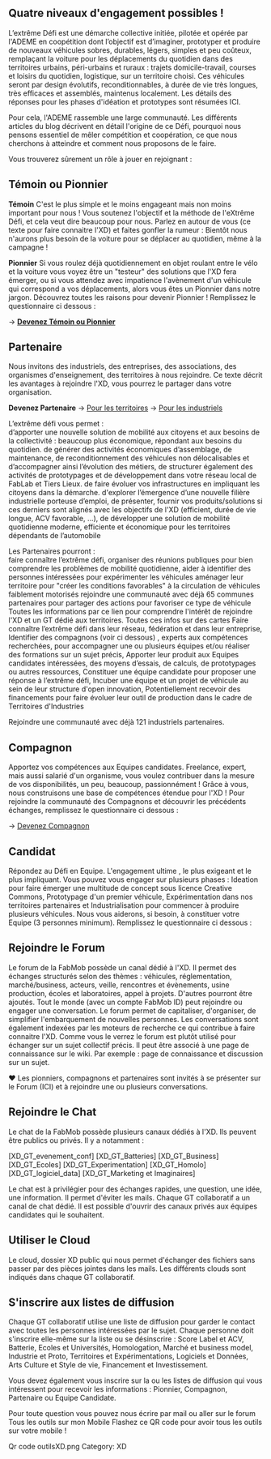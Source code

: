 ## Quatre niveaux d'engagement possibles !
L’extrême Défi est une démarche collective initiée, pilotée et opérée par l'ADEME en coopétition dont l’objectif est d’imaginer, prototyper et produire de nouveaux véhicules sobres, durables, légers, simples et peu coûteux, remplaçant la voiture pour les déplacements du quotidien dans des territoires urbains, péri-urbains et ruraux : trajets domicile-travail, courses et loisirs du quotidien, logistique, sur un territoire choisi. Ces véhicules seront par design évolutifs, reconditionnables, à durée de vie très longues, très efficaces et assemblés, maintenus localement. Les détails des réponses pour les phases d'idéation et prototypes sont résumées ICI.

Pour cela, l'ADEME rassemble une large communauté. Les différents articles du blog décrivent en détail l'origine de ce Défi, pourquoi nous pensons essentiel de mêler compétition et coopération, ce que nous cherchons à atteindre et comment nous proposons de le faire.

Vous trouverez sûrement un rôle à jouer en rejoignant :

## Témoin ou Pionnier
**Témoin**
C'est le plus simple et le moins engageant mais non moins important pour nous ! Vous soutenez l'objectif et la méthode de l'eXtrême Défi, et cela veut dire beaucoup pour nous. Parlez en autour de vous (ce texte pour faire connaitre l'XD) et faites gonfler la rumeur : Bientôt nous n'aurons plus besoin de la voiture pour se déplacer au quotidien, même à la campagne !

**Pionnier**
Si vous roulez déjà quotidiennement en objet roulant entre le vélo et la voiture vous voyez être un "testeur" des solutions que l'XD fera émerger, ou si vous attendez avec impatience l'avènement d'un véhicule qui correspond a vos déplacements, alors vous êtes un Pionnier dans notre jargon. Découvrez toutes les raisons pour devenir Pionnier ! Remplissez le questionnaire ci dessous :

→ [**Devenez Témoin ou Pionnier**](https://airtable.com/apprjFOnbLySO8spa/shraH0xKsFZnkZOKw)

## Partenaire
Nous invitons des industriels, des entreprises, des associations, des organismes d'enseignement, des territoires à nous rejoindre. Ce texte décrit les avantages à rejoindre l'XD, vous pourrez le partager dans votre organisation.

**Devenez Partenaire**
→ [Pour les territoires](https://airtable.com/apprjFOnbLySO8spa/shraH0xKsFZnkZOKw)
→ [Pour les industriels](https://airtable.com/apprjFOnbLySO8spa/shraH0xKsFZnkZOKw)

L’extrême défi vous permet :	
d’apporter une nouvelle solution de mobilité aux citoyens et aux besoins de la collectivité : beaucoup plus économique, répondant aux besoins du quotidien.
de générer des activités économiques d’assemblage, de maintenance, de reconditionnement des véhicules non délocalisables et d’accompagner ainsi l’évolution des métiers,
de structurer également des activités de prototypages et de développement dans votre réseau local de FabLab et Tiers Lieux.
de faire évoluer vos infrastructures en impliquant les citoyens dans la démarche.
d'explorer l’émergence d’une nouvelle filière industrielle porteuse d’emploi,
de présenter, fournir vos produits/solutions si ces derniers sont alignés avec les objectifs de l'XD (efficient, durée de vie longue, ACV favorable, ...),
de développer une solution de mobilité quotidienne moderne, efficiente et économique pour les territoires dépendants de l’automobile

Les Partenaires pourront :	
faire connaître l’extrême défi, organiser des réunions publiques pour bien comprendre les problèmes de mobilité quotidienne,
aider à identifier des personnes intéressées pour expérimenter les véhicules
aménager leur territoire pour "créer les conditions favorables" à la circulation de véhicules faiblement motorisés
rejoindre une communauté avec déjà 65 communes partenaires pour partager des actions pour favoriser ce type de véhicule
Toutes les informations par ce lien pour comprendre l'intérêt de rejoindre l'XD et un GT dédié aux territoires. Toutes ces infos sur des cartes
Faire connaître l’extrême défi dans leur réseau, fédération et dans leur entreprise,
Identifier des compagnons (voir ci dessous) , experts aux compétences recherchées, pour accompagner une ou plusieurs équipes et/ou réaliser des formations sur un sujet précis,
Apporter leur produit aux Equipes candidates intéressées, des moyens d’essais, de calculs, de prototypages ou autres ressources,
Constituer une équipe candidate pour proposer une réponse à l’extrême défi,
Incuber une équipe et un projet de véhicule au sein de leur structure d'open innovation,
Potentiellement recevoir des financements pour faire évoluer leur outil de production dans le cadre de Territoires d'Industries

Rejoindre une communauté avec déjà 121 industriels partenaires.

## Compagnon
Apportez vos compétences aux Equipes candidates. Freelance, expert, mais aussi salarié d'un organisme, vous voulez contribuer dans la mesure de vos disponibilités, un peu, beaucoup, passionnément ! Grâce à vous, nous construisons une base de compétences étendue pour l'XD ! Pour rejoindre la communauté des Compagnons et découvrir les précédents échanges, remplissez le questionnaire ci dessous :

→ [Devenez Compagnon](https://airtable.com/apprjFOnbLySO8spa/shraH0xKsFZnkZOKw)

## Candidat
Répondez au Défi en Equipe. L'engagement ultime , le plus exigeant et le plus impliquant. Vous pouvez vous engager sur plusieurs phases : Ideation pour faire émerger une multitude de concept sous licence Creative Commons, Prototypage d'un premier véhicule, Expérimentation dans nos territoires partenaires et Industrialisation pour commencer à produire plusieurs véhicules. Nous vous aiderons, si besoin, à constituer votre Equipe (3 personnes minimum). 
Remplissez le questionnaire ci dessous :

## Rejoindre le Forum
Le forum de la FabMob possède un canal dédié à l'XD. Il permet des échanges structurés selon des thèmes : véhicules, réglementation, marché/business, acteurs, veille, rencontres et évènements, usine production, écoles et laboratoires, appel à projets. D'autres pourront être ajoutés. Tout le monde (avec un compte FabMob ID) peut rejoindre ou engager une conversation. Le forum permet de capitaliser, d'organiser, de simplifier l'embarquement de nouvelles personnes. Les conversations sont également indexées par les moteurs de recherche ce qui contribue à faire connaitre l'XD. Comme vous le verrez le forum est plutôt utilisé pour échanger sur un sujet collectif précis. Il peut être associé à une page de connaissance sur le wiki. Par exemple : page de connaissance et discussion sur un sujet.

♥ Les pionniers, compagnons et partenaires sont invités à se présenter sur le Forum (ICI) et à rejoindre une ou plusieurs conversations.

## Rejoindre le Chat
Le chat de la FabMob possède plusieurs canaux dédiés à l'XD. Ils peuvent être publics ou privés. Il y a notamment :

[XD_GT_evenement_conf]
[XD_GT_Batteries]
[XD_GT_Business]
[XD_GT_Ecoles]
[XD_GT_Experimentation]
[XD_GT_Homolo]
[XD_GT_logiciel_data]
[XD_GT_Marketing et Imaginaires]

Le chat est à privilégier pour des échanges rapides, une question, une idée, une information. Il permet d'éviter les mails. Chaque GT collaboratif a un canal de chat dédié. Il est possible d'ouvrir des canaux privés aux équipes candidates qui le souhaitent.

## Utiliser le Cloud
Le cloud, dossier XD public qui nous permet d'échanger des fichiers sans passer par des pièces jointes dans les mails. Les différents clouds sont indiqués dans chaque GT collaboratif.

## S'inscrire aux listes de diffusion
Chaque GT collaboratif utilise une liste de diffusion pour garder le contact avec toutes les personnes intéressées par le sujet. Chaque personne doit s'inscrire elle-même sur la liste ou se désinscrire : Score Label et ACV, Batterie, Ecoles et Universités, Homologation, Marché et business model, Industrie et Proto, Territoires et Expérimentations, Logiciels et Données, Arts Culture et Style de vie, Financement et Investissement.

Vous devez également vous inscrire sur la ou les listes de diffusion qui vous intéressent pour recevoir les informations : Pionnier, Compagnon, Partenaire ou Equipe Candidate.

Pour toute question vous pouvez nous écrire par mail ou aller sur le forum
Tous les outils sur mon Mobile
Flashez ce QR code pour avoir tous les outils sur votre mobile !

Qr code outilsXD.png
Category: XD
